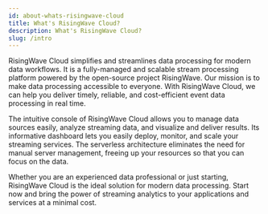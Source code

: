 ```yaml
---
id: about-whats-risingwave-cloud
title: What's RisingWave Cloud?
description: What's RisingWave Cloud?
slug: /intro
---
```


RisingWave Cloud simplifies and streamlines data processing for modern data workflows. It is a fully-managed and scalable stream processing platform powered by the open-source project RisingWave. Our mission is to make data processing accessible to everyone. With RisingWave Cloud, we can help you deliver timely, reliable, and cost-efficient event data processing in real time.

The intuitive console of RisingWave Cloud allows you to manage data sources easily, analyze streaming data, and visualize and deliver results. Its informative dashboard lets you easily deploy, monitor, and scale your streaming services. The serverless architecture eliminates the need for manual server management, freeing up your resources so that you can focus on the data.

Whether you are an experienced data professional or just starting, RisingWave Cloud is the ideal solution for modern data processing. Start now and bring the power of streaming analytics to your applications and services at a minimal cost.

<rollButton text="Quick start" cloud="quickstart" block/>

<card
title="Quick start"
content="Are you ready? Check out our quick start guide to start your journey with RisingWave Cloud."
cloud="quickstart"
/>

<card
title="Join community"
content="Feel free to join our active RisingWave Cloud community, where you can connect with other users, and our professional team members who are always on hand to assist with your queries."
link="https://www.risingwave.com/slack"
/>